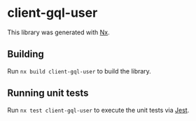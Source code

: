 # client-gql-user

This library was generated with [Nx](https://nx.dev).

## Building

Run `nx build client-gql-user` to build the library.

## Running unit tests

Run `nx test client-gql-user` to execute the unit tests via [Jest](https://jestjs.io).
